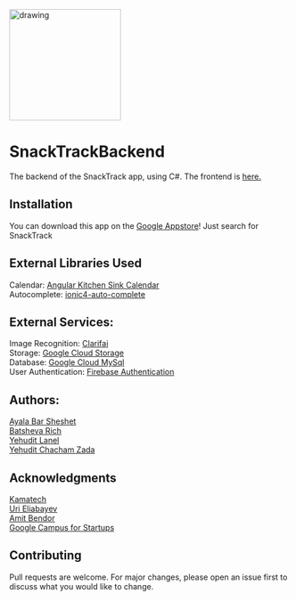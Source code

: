 <img src="https://github.com/BatshevaRich/SnackTrackFrontend/blob/master/project/src/assets/logo.png" alt="drawing" width="200"/>

# SnackTrackBackend
The backend of the SnackTrack app, using C#. The frontend is [here.](https://github.com/BatshevaRich/SnackTrackFrontend)
## Installation
You can download this app on the [Google Appstore](https://play.google.com)! Just search for SnackTrack
## External Libraries Used
Calendar: [Angular Kitchen Sink Calendar](https://mattlewis92.github.io/angular-calendar/#/kitchen-sink)
<br>
Autocomplete: [ionic4-auto-complete](https://ionic4-auto-complete.jrquick.com/)
## External Services:
Image Recognition: [Clarifai](https://www.clarifai.com/)
<br>
Storage: [Google Cloud Storage](https://cloud.google.com)
<br>
Database: [Google Cloud MySql](https://cloud.google.com/sql)
<br>
User Authentication: [Firebase Authentication](https://firebase.google.com/docs/reference/js/firebase.auth.Auth)
## Authors:
[Ayala Bar Sheshet](https://github.com/ayalabarsheshet)
<br>
[Batsheva Rich](https://github.com/BatshevaRich)
<br>
[Yehudit Lanel](https://github.com/yehuditlanel)
<br>
[Yehudit Chacham Zada](https://github.com/yehudit-hkz)
## Acknowledgments
[Kamatech](https://www.kamatech.org.il/)
<br>
[Uri Eliabayev](https://www.facebook.com/uri.eliabayev)
<br>
[Amit Bendor](https://amitbend.com/)
<br>
[Google Campus for Startups](https://www.campus.co/tel-aviv/en)
## Contributing
Pull requests are welcome. For major changes, please open an issue first to discuss what you would like to change.
